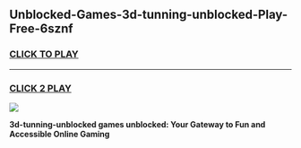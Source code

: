 
## Unblocked-Games-3d-tunning-unblocked-Play-Free-6sznf
<h3>
<a href="https://premium76.site?title=3d-tunning-unblocked&ref=21A">CLICK TO PLAY</a></h3>
<hr>

<h3>
<a href="https://premium76.site?title=3d-tunning-unblocked&ref=21A">CLICK 2 PLAY</a>
  
</h3>

<a href="https://premium76.site?title=3d-tunning-unblocked&ref=21A"><img src="https://clearcache.store/games.png"></a>


**3d-tunning-unblocked games unblocked: Your Gateway to Fun and Accessible Online Gaming**

